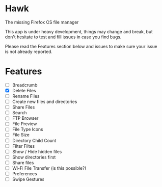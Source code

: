 # Hawk
The missing Firefox OS file manager

This app is under heavy development, things may change and break, but don't hesitate to test and fill issues in case you find bugs.

Please read the Features section below and issues to make sure your issue is not already reported.

# Features

- [ ] Breadcrumb
- [x] Delete Files
- [ ] Rename Files
- [ ] Create new files and directories
- [ ] Share Files
- [ ] Search
- [ ] FTP Browser
- [ ] File Preview
- [ ] File Type Icons
- [ ] File Size
- [ ] Directory Child Count
- [ ] Filter Filtes
- [ ] Show / Hide hidden files
- [ ] Show directories first
- [ ] Share files
- [ ] Wi-Fi File Transfer (is this possible?)
- [ ] Preferences
- [ ] Swipe Gestures
